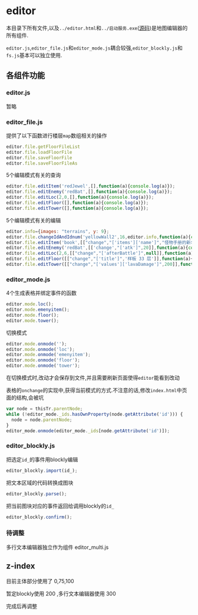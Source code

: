# editor

本目录下所有文件,以及`../editor.html`和`../启动服务.exe`([源码](http://github.com/ckcz123/mota-js-server/))是地图编辑器的所有组件.

`editor.js`,`editor_file.js`和`editor_mode.js`耦合较强,`editor_blockly.js`和`fs.js`基本可以独立使用.

## 各组件功能

### editor.js

暂略

### editor_file.js
提供了以下函数进行楼层`map`数组相关的操作
```javascript
editor.file.getFloorFileList
editor.file.loadFloorFile
editor.file.saveFloorFile
editor.file.saveFloorFileAs
```
5个编辑模式有关的查询
```javascript
editor.file.editItem('redJewel',[],function(a){console.log(a)});
editor.file.editEnemy('redBat',[],function(a){console.log(a)});
editor.file.editLoc(2,0,[],function(a){console.log(a)});
editor.file.editFloor([],function(a){console.log(a)});
editor.file.editTower([],function(a){console.log(a)});
```
5个编辑模式有关的编辑
```javascript
editor.info={images: "terrains", y: 9};
editor.file.changeIdAndIdnum('yellowWall2',16,editor.info,function(a){console.log(a)});
editor.file.editItem('book',[["change","['items']['name']","怪物手册的新名字"]],function(a){console.log(a)});
editor.file.editEnemy('redBat',[['change',"['atk']",20]],function(a){console.log(a)});
editor.file.editLoc(2,6,[["change","['afterBattle']",null]],function(a){console.log(a)});
editor.file.editFloor([["change","['title']",'样板 33 层']],function(a){console.log(a)});
editor.file.editTower([["change","['values']['lavaDamage']",200]],function(a){console.log(a)});
```

### editor_mode.js
4个生成表格并绑定事件的函数
```javascript
editor.mode.loc();
editor.mode.emenyitem();
editor.mode.floor();
editor.mode.tower();
```
切换模式
```javascript
editor.mode.onmode('');
editor.mode.onmode('loc');
editor.mode.onmode('emenyitem');
editor.mode.onmode('floor');
editor.mode.onmode('tower');
```
在切换模式时,改动才会保存到文件,并且需要刷新页面使得`editor`能看到改动

表格的`onchange`的实现中,获得当前模式的方式.不注意的话,修改`index.html`中页面的结构,会被坑
```javascript
var node = thisTr.parentNode;
while (!editor_mode._ids.hasOwnProperty(node.getAttribute('id'))) {
  node = node.parentNode;
}
editor_mode.onmode(editor_mode._ids[node.getAttribute('id')]);
```
### editor_blockly.js
把选定`id_`的事件用blockly编辑
``` js
editor_blockly.import(id_);
```
把文本区域的代码转换成图块
``` js
editor_blockly.parse();
```
把当前图块对应的事件返回给调用blockly的`id_`
``` js
editor_blockly.confirm();
```

### 待调整

多行文本编辑器独立作为组件
editor_multi.js

## z-index

目前主体部分使用了 0,75,100

暂定blockly使用 200 ,多行文本编辑器使用 300

完成后再调整